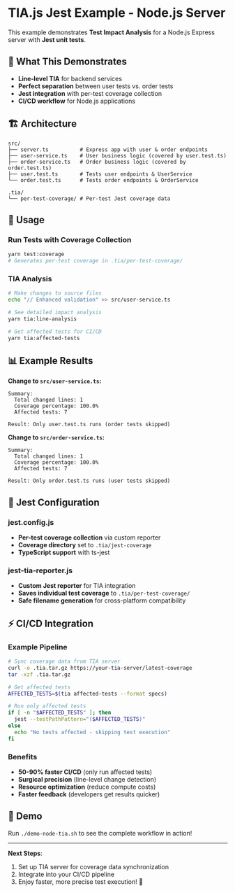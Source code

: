# TIA.js Jest Example - Node.js Server

This example demonstrates **Test Impact Analysis** for a Node.js Express server with **Jest unit tests**.

## 🎯 What This Demonstrates

- **Line-level TIA** for backend services
- **Perfect separation** between user tests vs. order tests  
- **Jest integration** with per-test coverage collection
- **CI/CD workflow** for Node.js applications

## 🏗️ Architecture

```
src/
├── server.ts          # Express app with user & order endpoints
├── user-service.ts    # User business logic (covered by user.test.ts)
├── order-service.ts   # Order business logic (covered by order.test.ts)
├── user.test.ts       # Tests user endpoints & UserService
└── order.test.ts      # Tests order endpoints & OrderService

.tia/
└── per-test-coverage/ # Per-test Jest coverage data
```

## 🚀 Usage

### Run Tests with Coverage Collection
```bash
yarn test:coverage
# Generates per-test coverage in .tia/per-test-coverage/
```

### TIA Analysis
```bash
# Make changes to source files
echo "// Enhanced validation" >> src/user-service.ts

# See detailed impact analysis  
yarn tia:line-analysis

# Get affected tests for CI/CD
yarn tia:affected-tests
```

## 📊 Example Results

**Change to `src/user-service.ts`:**
```
Summary:
  Total changed lines: 1
  Coverage percentage: 100.0%
  Affected tests: 7

Result: Only user.test.ts runs (order tests skipped)
```

**Change to `src/order-service.ts`:**
```
Summary:  
  Total changed lines: 1
  Coverage percentage: 100.0%
  Affected tests: 7

Result: Only order.test.ts runs (user tests skipped)
```

## 🔧 Jest Configuration

### jest.config.js
- **Per-test coverage collection** via custom reporter
- **Coverage directory** set to `.tia/jest-coverage`
- **TypeScript support** with ts-jest

### jest-tia-reporter.js
- **Custom Jest reporter** for TIA integration
- **Saves individual test coverage** to `.tia/per-test-coverage/`
- **Safe filename generation** for cross-platform compatibility

## ⚡ CI/CD Integration

### Example Pipeline
```bash
# Sync coverage data from TIA server
curl -o .tia.tar.gz https://your-tia-server/latest-coverage
tar -xzf .tia.tar.gz

# Get affected tests
AFFECTED_TESTS=$(tia affected-tests --format specs)

# Run only affected tests  
if [ -n "$AFFECTED_TESTS" ]; then
  jest --testPathPattern="($AFFECTED_TESTS)"
else
  echo "No tests affected - skipping test execution"
fi
```

### Benefits
- **50-90% faster CI/CD** (only run affected tests)
- **Surgical precision** (line-level change detection)
- **Resource optimization** (reduce compute costs)
- **Faster feedback** (developers get results quicker)

## 🧪 Demo

Run `./demo-node-tia.sh` to see the complete workflow in action!

---

**Next Steps**: 
1. Set up TIA server for coverage data synchronization
2. Integrate into your CI/CD pipeline
3. Enjoy faster, more precise test execution! 🚀